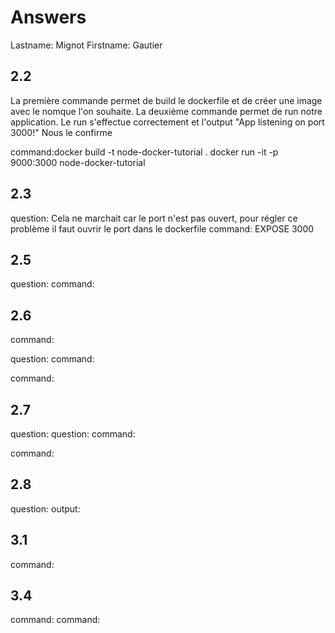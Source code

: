 # Answers

Lastname: Mignot
Firstname: Gautier

## 2.2
La première commande permet de build le dockerfile et de créer une image avec
le nomque l'on souhaite. La deuxième commande permet de run notre application.
Le run s'effectue correctement et l'output "App listening on port 3000!" Nous le confirme

command:docker build -t node-docker-tutorial .
docker run -it -p 9000:3000 node-docker-tutorial

## 2.3
question: Cela ne marchait car le port n'est pas ouvert, pour régler ce problème 
il faut ouvrir le port dans le dockerfile
command: EXPOSE 3000 

## 2.5
question:
command:

## 2.6
command:

question:
command:

command:

## 2.7
question:
question:
command:

command:

## 2.8
question:
output:

## 3.1
command:

## 3.4
command:
command:
